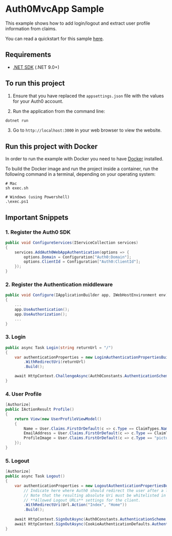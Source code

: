 # Auth0MvcApp Sample

This example shows how to add login/logout and extract user profile information from claims.

You can read a quickstart for this sample [here](https://auth0.com/docs/quickstart/webapp/aspnet-core).

## Requirements

- [.NET SDK](https://dotnet.microsoft.com/download) (.NET 9.0+)

## To run this project

1. Ensure that you have replaced the `appsettings.json` file with the values for your Auth0 account.

2. Run the application from the command line:

```bash
dotnet run
```

3. Go to `http://localhost:3000` in your web browser to view the website.

## Run this project with Docker

In order to run the example with Docker you need to have [Docker](https://docker.com/products/docker-desktop) installed.

To build the Docker image and run the project inside a container, run the following command in a terminal, depending on your operating system:

```
# Mac
sh exec.sh

# Windows (using Powershell)
.\exec.ps1
```

## Important Snippets

### 1. Register the Auth0 SDK

```csharp
public void ConfigureServices(IServiceCollection services)
{
    services.AddAuth0WebAppAuthentication(options => {
        options.Domain = Configuration["Auth0:Domain"];
        options.ClientId = Configuration["Auth0:ClientId"];
    });
}
```

### 2. Register the Authentication middleware

```csharp
public void Configure(IApplicationBuilder app, IWebHostEnvironment env)
{
    ...
    app.UseAuthentication();
    app.UseAuthorization();
    ...
}
```
### 3. Login

```csharp
public async Task Login(string returnUrl = "/")
{
    var authenticationProperties = new LoginAuthenticationPropertiesBuilder()
        .WithRedirectUri(returnUrl)
        .Build();

    await HttpContext.ChallengeAsync(Auth0Constants.AuthenticationScheme, authenticationProperties);
}

```

### 4. User Profile

```csharp
[Authorize]
public IActionResult Profile()
{
    return View(new UserProfileViewModel()
    {
        Name = User.Claims.FirstOrDefault(c => c.Type == ClaimTypes.Name)?.Value,
        EmailAddress = User.Claims.FirstOrDefault(c => c.Type == ClaimTypes.Email)?.Value,
        ProfileImage = User.Claims.FirstOrDefault(c => c.Type == "picture")?.Value
    });
}
```

### 5. Logout

```csharp
[Authorize]
public async Task Logout()
{
    var authenticationProperties = new LogoutAuthenticationPropertiesBuilder()
        // Indicate here where Auth0 should redirect the user after a logout.
        // Note that the resulting absolute Uri must be whitelisted in the
        // **Allowed Logout URLs** settings for the client.
        .WithRedirectUri(Url.Action("Index", "Home"))
        .Build();
        
    await HttpContext.SignOutAsync(Auth0Constants.AuthenticationScheme, authenticationProperties);
    await HttpContext.SignOutAsync(CookieAuthenticationDefaults.AuthenticationScheme);
}
```
